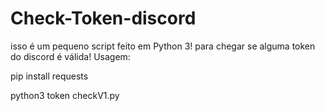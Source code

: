 # Check-Token-discord
 isso é um pequeno script feito em Python 3! para chegar se  alguma token do discord é válida!
Usagem:

pip install requests

python3 token checkV1.py

